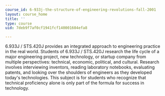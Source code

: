 ```yaml
---
course_id: 6-933j-the-structure-of-engineering-revolutions-fall-2001
layout: course_home
title: ''
type: course
uid: 7deb9f7af0cf1941fcf140001604efa8

---
```

6.933J / STS.420J provides an integrated approach to engineering practice in the real world. Students of 6.933J / STS.420J research the life cycle of a major engineering project, new technology, or startup company from multiple perspectives: technical, economic, political, and cultural. Research involves interviewing inventors, reading laboratory notebooks, evaluating patents, and looking over the shoulders of engineers as they developed today's technologies. This subject is for students who recognize that technical proficiency alone is only part of the formula for success in technology.
